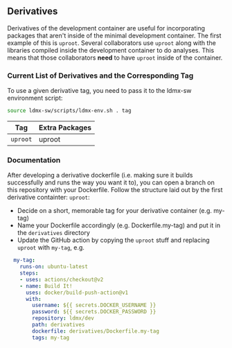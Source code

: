 ## Derivatives

Derivatives of the development container are useful for incorporating packages that aren't inside of the minimal development container.
The first example of this is `uproot`.
Several collaborators use `uproot` along with the libraries compiled inside the development container to do analyses.
This means that those collaborators **need** to have `uproot` inside of the container.

### Current List of Derivatives and the Corresponding Tag
To use a given derivative tag, you need to pass it to the ldmx-sw environment script:
```bash
source ldmx-sw/scripts/ldmx-env.sh . tag
```

| Tag | Extra Packages |
|---|---|
|`uproot`|uproot|

### Documentation
After developing a derivative dockerfile (i.e. making sure it builds successfully and runs the way you want it to),
you can open a branch on this repository with your Dockerfile.
Follow the structure laid out by the first derivative containter: `uproot`:

- Decide on a short, memorable tag for your derivative container (e.g. my-tag)
- Name your Dockerfile accordingly (e.g. Dockerfile.my-tag) and put it in the `derivatives` directory
- Update the GitHub action by copying the `uproot` stuff and replacing `uproot` with `my-tag`, e.g.
```yml
  my-tag:
    runs-on: ubuntu-latest
    steps:
    - uses: actions/checkout@v2
    - name: Build It!
      uses: docker/build-push-action@v1
      with:
        username: ${{ secrets.DOCKER_USERNAME }}
        password: ${{ secrets.DOCKER_PASSWORD }}
        repository: ldmx/dev
        path: derivatives
        dockerfile: derivatives/Dockerfile.my-tag
        tags: my-tag
```
